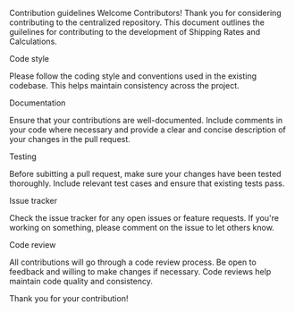 Contribution guidelines
Welcome Contributors!
Thank you for considering contributing to the centralized repository. This document outlines the guilelines for contributing to the development of Shipping Rates and Calculations.

Code style

Please follow the coding style and conventions used in the existing codebase. This helps maintain consistency across the project.

Documentation

Ensure that your contributions are well-documented. Include comments in your code where necessary and provide a clear and concise description of your changes in the pull request.

Testing

Before subitting a pull request, make sure your changes have been tested thoroughly. Include relevant test cases and ensure that existing tests pass.

Issue tracker

Check the issue tracker for any open issues or feature requests. If you're working on something, please comment  on the issue to let others know.

Code review

All contributions will go through a code review process. Be open to feedback and willing to make changes if necessary. Code reviews help maintain code quality and consistency.

Thank you for your contribution!
